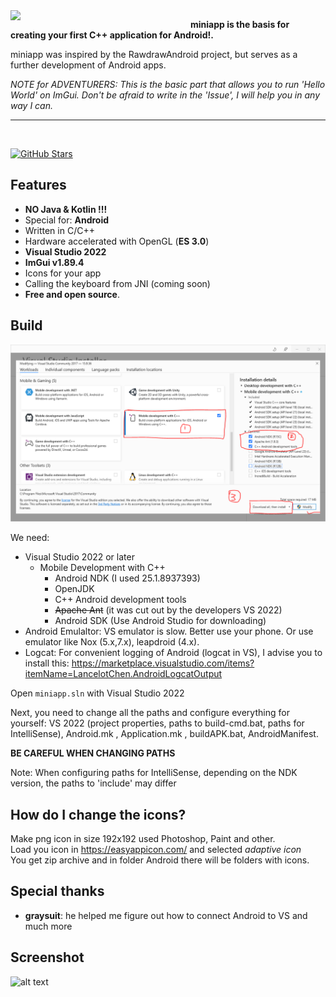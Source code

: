 <img align="left" src="https://github.com/raysan5/raylib/blob/master/miniapp_logo.png" width="288px">

**miniapp is the basis for creating your first C++ application for Android!.**

miniapp was inspired by the RawdrawAndroid project, but serves as a further development of Android apps.

*NOTE for ADVENTURERS: This is the basic part that allows you to run 'Hello World' on ImGui. Don't be afraid to write in the 'Issue', I will help you in any way I can.*

---

<br>

[![GitHub Stars](https://img.shields.io/github/stars/VadimBoev/miniapp?style=flat&label=stars)](https://github.com/VadimBoev/miniapp/stargazers)

Features
--------
  - **NO Java & Kotlin !!!**
  - Special for: **Android**
  - Written in C/C++
  - Hardware accelerated with OpenGL (**ES 3.0**)
  - **Visual Studio 2022**
  - **ImGui v1.89.4**
  - Icons for your app
  - Calling the keyboard from JNI (coming soon)
  - **Free and open source**.
  
## Build  
![Installaltion](visual_studio_installation.png)

We need:  
* Visual Studio 2022 or later  
    * Mobile Development with C++
        * Android NDK (I used 25.1.8937393)
        * OpenJDK
        * C++ Android development tools
        * ~~Apache Ant~~ (it was cut out by the developers VS 2022)
        * Android SDK (Use Android Studio for downloading)
* Android Emulaltor: VS emulator is slow. Better use your phone. Or use emulator like Nox (5.x,7.x), leapdroid (4.x).  
* Logcat: For convenient logging of Android (logcat in VS), I advise you to install this: https://marketplace.visualstudio.com/items?itemName=LancelotChen.AndroidLogcatOutput  
  
Open `miniapp.sln` with Visual Studio 2022

Next, you need to change all the paths and configure everything for yourself: VS 2022 (project properties, paths to build-cmd.bat, paths for IntelliSense), Android.mk , Application.mk , buildAPK.bat, AndroidManifest.

**BE CAREFUL WHEN CHANGING PATHS**

Note: When configuring paths for IntelliSense, depending on the NDK version, the paths to 'include' may differ
  
## How do I change the icons?

Make png icon in size 192x192 used Photoshop, Paint and other.  
Load you icon in https://easyappicon.com/ and selected *adaptive icon*  
You get zip archive and in folder Android there will be folders with icons.  
  
## Special thanks  
  
- **graysuit**: he helped me figure out how to connect Android to VS and much more  
  
## Screenshot  
![alt text](https://raw.githubusercontent.com/VadimBoev/miniapp/main/first_launch_imgui.png)
